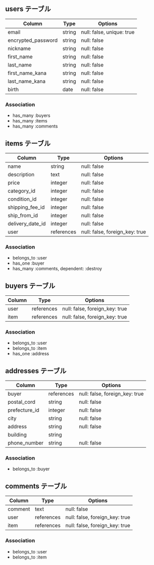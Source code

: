 ## users テーブル

| Column             | Type   | Options                   |
| ------------------ | ------ | ------------------------- |
| email              | string | null: false, unique: true |
| encrypted_password | string | null: false               |
| nickname           | string | null: false               |
| first_name         | string | null: false               |
| last_name          | string | null: false               |
| first_name_kana    | string | null: false               |
| last_name_kana     | string | null: false               |
| birth              | date   | null: false               |

### Association

 - has_many :buyers
 - has_many :items 
 - has_many :comments

## items テーブル

| Column           | Type       | Options                        |
| ---------------- | ---------- | ------------------------------ |
| name             | string     | null: false                    |
| description      | text       | null: false                    |
| price            | integer    | null: false                    |
| category_id      | integer    | null: false                    |
| condition_id     | integer    | null: false                    |
| shipping_fee_id  | integer    | null: false                    |
| ship_from_id     | integer    | null: false                    |
| delivery_date_id | integer    | null: false                    |
| user             | references | null: false, foreign_key: true |

### Association

 - belongs_to :user
 - has_one :buyer
 - has_many :comments, dependent: :destroy

## buyers テーブル

| Column | Type       | Options                        |
| ------ | ---------- | ------------------------------ |
| user   | references | null: false, foreign_key: true |
| item   | references | null: false, foreign_key: true |

### Association

 - belongs_to :user
 - belongs_to :item
 - has_one :address

## addresses テーブル

| Column        | Type       | Options                        |
| --------------| ---------- | ------------------------------ |
| buyer         | references | null: false, foreign_key: true |
| postal_cord   | string     | null: false                    |
| prefecture_id | integer    | null: false                    |
| city          | string     | null: false                    |
| address       | string     | null: false                    |
| building      | string     |                                |
| phone_number  | string     | null: false                    |

### Association

 - belongs_to :buyer

## comments テーブル

| Column  | Type       | Options                        |
| --------| ---------- | ------------------------------ |
| comment | text       | null: false                    |
| user    | references | null: false, foreign_key: true |
| item    | references | null: false, foreign_key: true |

### Association

 - belongs_to :user
 - belongs_to :item